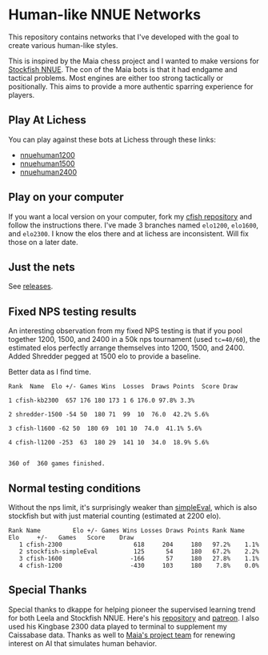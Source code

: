 # Human-like NNUE Networks

This repository contains networks that I've developed with the goal to create various human-like styles. 

This is inspired by the Maia chess project and I wanted to make versions for [Stockfish NNUE](https://github.com/CSSLab/maia-chess). The con of the Maia bots is that it had endgame and tactical problems. Most engines are either too strong tactically or positionally. This aims to provide a more authentic sparring experience for players.

## Play At Lichess

You can play against these bots at Lichess through these links:
* [nnuehuman1200](https://lichess.org/@/nnuehuman1200)
* [nnuehuman1500](https://lichess.org/@/nnuehuman1500)
* [nnuehuman2400](https://lichess.org/@/nnuehuman2400)

## Play on your computer

If you want a local version on your computer, fork my [cfish repository](https://github.com/kennyfrc/Cfish) and follow the instructions there. I've made 3 branches named `elo1200`, `elo1600`, and `elo2300`. I know the elos there and at lichess are inconsistent. Will fix those on a later date.

## Just the nets

See [releases](https://github.com/kennyfrc/nnue-networks/releases).


## Fixed NPS testing results

An interesting observation from my fixed NPS testing is that if you pool together 1200, 1500, and 2400 in a 50k nps tournament (used `tc=40/60`), the estimated elos perfectly arrange themselves into 1200, 1500, and 2400. Added Shredder pegged at 1500 elo to provide a baseline.

Better data as I find time.

```
Rank  Name  Elo +/- Games Wins  Losses  Draws Points  Score Draw

1 cfish-kb2300  657 176 180 173 1 6 176.0 97.8% 3.3%

2 shredder-1500 -54 50  180 71  99  10  76.0  42.2% 5.6%

3 cfish-l1600 -62 50  180 69  101 10  74.0  41.1% 5.6%

4 cfish-l1200 -253  63  180 29  141 10  34.0  18.9% 5.6%


360 of  360 games finished.
```

## Normal testing conditions

Without the nps limit, it's surprisingly weaker than [simpleEval](https://lichess.org/@/simpleEval), which is also stockfish but with just material counting (estimated at 2200 elo).

```
Rank Name         Elo +/- Games Wins Losses Draws Points Rank Name                          Elo     +/-   Games   Score    Draw
   1 cfish-2300                    618     204     180   97.2%    1.1%
   2 stockfish-simpleEval          125      54     180   67.2%    2.2%
   3 cfish-1600                   -166      57     180   27.8%    1.1%
   4 cfish-1200                   -430     103     180    7.8%    0.0%
```

## Special Thanks

Special thanks to dkappe for helping pioneer the supervised learning trend for both Leela and Stockfish NNUE. Here's his [repository](https://github.com/dkappe/leela-chess-weights/wiki/) and [patreon](https://www.patreon.com/badgyal/posts). I also used his Kingbase 2300 data played to terminal to supplement my Caissabase data. Thanks as well to [Maia's project team](https://github.com/CSSLab/maia-chess) for renewing interest on AI that simulates human behavior.